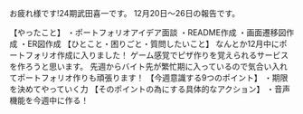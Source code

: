お疲れ様です!24期武田喜一です。
12月20日〜26日の報告です。

【やったこと】
・ポートフォリオアイデア面談
・README作成
・画面遷移図作成
・ER図作成
【ひとこと・困りごと・質問したいこと】
なんとか12月中にポートフォリオ作成に入りました！
ゲーム感覚でピザ作りを覚えられるサービスを作ろうと思います。
先週からバイト先が繁忙期に入っているので気合い入れてポートフォリオ作りも頑張ります！
【今週意識する9つのポイント】
・期限を決めてやっていく力
【そのポイントの為にする具体的なアクション】
・音声機能を今週中に作る！